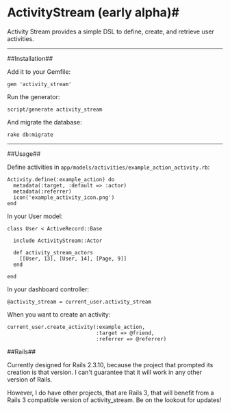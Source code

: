 # ActivityStream (early alpha)#

Activity Stream provides a simple DSL to define, create,
and retrieve user activities.

---

##Installation##

Add it to your Gemfile:

    gem 'activity_stream'
   
Run the generator:

    script/generate activity_stream
    
And migrate the database:

    rake db:migrate
    
---

##Usage##

Define activities in `app/models/activities/example_action_activity.rb`:

    Activity.define(:example_action) do
      metadata(:target, :default => :actor)
      metadata(:referrer)
      icon('example_activity_icon.png')
    end

In your User model:

    class User < ActiveRecord::Base
    
      include ActivityStream::Actor
      
      def activity_stream_actors
        [[User, 13], [User, 14], [Page, 9]]
      end
      
    end

In your dashboard controller:

    @activity_stream = current_user.activity_stream
    
When you want to create an activity:

    current_user.create_activity(:example_action,
                                 :target => @friend,
                                 :referrer => @referrer)


##Rails##

Currently designed for Rails 2.3.10, because the project
that prompted its creation is that version. I can't guarantee
that it will work in any other version of Rails.

However, I do have other projects, that are Rails 3, that will
benefit from a Rails 3 compatible version of activity_stream.
Be on the lookout for updates!


